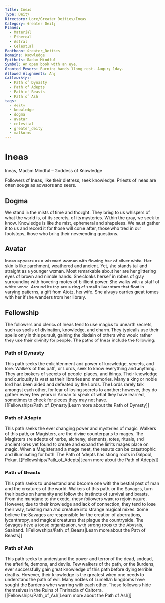 ```yaml
---
Title: Ineas
Type: Deity
Directory: Lore/Greater_Deities/Ineas
Category: Greater Deity
Planes:
  - Material
  - Ethereal
  - Astral
  - Celestial
Pantheon: Greater_Deities
Domains: Knowledge
Epithets: Madam Mindful
Symbol: An open book with an eye.
Granted Powers: Burning hands 1long rest. Augury 1day.
Allowed Alignments: Any
Fellowships:
  - Path of Dynasty
  - Path of Adepts
  - Path of Beasts
  - Path of Ash
tags:
  - deity
  - knowledge
  - dogma
  - avatar
  - celestial
  - greater_deity
  - malkoros
---
```


# Ineas

Ineas, Madam Mindful – Goddess of Knowledge

Followers of Ineas, like their dietress, seek knowledge. Priests of Ineas are often sough as advisors and seers.

## Dogma
We stand in the mists of time and thought. They bring to us whispers of what the world is, of its secrets, of its mysteries. Within the gray, we seek to know. Knowledge is like the mist, ephemeral and shapeless. We must gather it to us and record it for those will come after, those who tred in our footsteps, those who bring their neverending questions.

## Avatar
Ineas appears as a wizened woman with flowing hair of silver white. Her skin is like parchment, weathered and ancient. Yet, she stands tall and straight as a younger woman. Most remarkable about her are her glittering eyes of brown and nimble hands. She cloaks herself in robes of gray surrounding with hovering motes of brillient power. She walks with a staff of white wood. Around its top are a ring of small silver stars that float in varying patterns, a gift from Atotz, her wife. She always carries great tomes with her if she wanders from her library.

## Fellowship
The followers and clerics of Ineas tend to use magics to unearth secrets, such as spells of divination, knowledge, and charm. They typically use their spells only in this pursuit, gaining the disdain of others who would rather they use their divinity for people.
The paths of Ineas include the following:

### Path of Dynasty
This path seeks the enlightenment and power of knowledge, secrets, and lore. Walkers of this path, or Lords, seek to know everything and anything. They are brokers of secrets of people, places, and things. Their knowledge and curiousity is vast as their libraries and memories. Many a king or noble lord has been aided and defeated by the Lords. The Lords rarely talk amongst each other, for fear of losing secrets to another; however, they do gather every few years in Arman to speak of what they have learned, sometimes to check for pieces they may not have.
[[Fellowships/Path_of_Dynasty|Learn more about the Path of Dynasty]]

### Path of Adepts
This path seeks the ever changing power and mysteries of magic. Walkers of this path, or Magisters, are the divine counterparts to mages. The Magisters are adepts of herbs, alchemy, elements, rotes, rituals, and ancient lores yet found to create and expand the limits mages place on magic. When a Magister and a mage meet, the results can be catastrophic and illuminating for both. The Path of Adepts has strong roots in Dalpool, Pekar.
[[Fellowships/Path_of_Adepts|Learn more about the Path of Adepts]]

### Path of Beasts
This path seeks to understand and become one with the bestial past of man and the creatures of the world. Walkers of this path, or the Savages, turn their backs on humanity and follow the instincts of survival and beasts. From the mundane to the exotic, these followers want to rejoin nature. However, due to their knowledge and lack of connection, they tend to lose their way, twisting man and creature into strange magical mixes. Some believe the Savages are responsible for the creation of aberrations, lycanthropy, and magical creatures that plague the countryside. The Savages have a loose organization, with strong roots to the Abysnis, Saalrand.
[[Fellowships/Path_of_Beasts|Learn more about the Path of Beasts]]

### Path of Ash
This path seeks to understand the power and terror of the dead, undead, the afterlife, demons, and devils. Few walkers of the path, or the Burdens, ever successfully gain great knowledge of this path before dying terrible deaths. However, their knowledge is the greatest when one needs to understand the path of evil. Many nobles of Lumellan kingdoms have sought the Burdens when warring with each other. These followers hide themselves in the Ruins of Thrinacia of Caltorra.
[[Fellowships/Path_of_Ash|Learn more about the Path of Ash]]